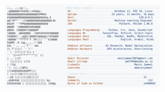 <picture>
  <source srcset="https://raw.githubusercontent.com/mmazinjameel/mmazinjameel/main/dark_mode.svg?v=1761007869" media="(prefers-color-scheme: dark)">
  <img src="https://raw.githubusercontent.com/mmazinjameel/mmazinjameel/main/light_mode.svg?v=1761007869">
</picture>
